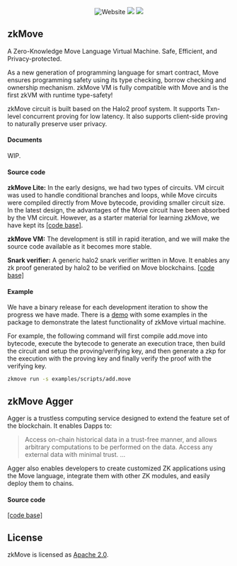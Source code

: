 <p align="center">
    <img alt="Website" src="https://img.shields.io/website?down_message=offline&label=zkmove.net&up_message=online&url=https%3A%2F%2Fzkmove.net">
    <a href="https://discord.gg/d6yMS2yycq"><img src="https://img.shields.io/discord/907903191788683304?logo=discord"/></a>
    <a href="https://twitter.com/zkmove"><img src="https://img.shields.io/twitter/follow/zkmove?style=social"/></a>
</p>

## zkMove

A Zero-Knowledge Move Language Virtual Machine. Safe, Efficient, and Privacy-protected.

As a new generation of programming language for smart contract, Move ensures programming safety using its type checking, borrow checking and ownership mechanism. zkMove VM is fully compatible with Move and is the first zkVM with runtime type-safety!

zkMove circuit is built based on the Halo2 proof system. It supports Txn-level concurrent proving for low latency. It also supports client-side proving to naturally preserve user privacy.

#### Documents

WIP.

#### Source code

**zkMove Lite:** In the early designs, we had two types of circuits. VM circuit was used to handle conditional branches and loops, while Move circuits were compiled directly from Move bytecode, providing smaller circuit size. In the latest design, the advantages of the Move circuit have been absorbed by the VM circuit. However, as a starter material for learning zkMove, we have kept its [[code base]](https://github.com/young-rocks/zkmove-lite).

**zkMove VM:** The development is still in rapid iteration, and we will make the source code available as it becomes more stable.

**Snark verifier:** A generic halo2 snark verifier written in Move. It enables any zk proof generated by halo2 to be verified on Move blockchains. [[code base]](https://github.com/young-rocks/halo2-verifier.move)

#### Example

We have a binary release for each development iteration to show the progress we have made. There is a [demo](./demo/README.md) with some examples in the package to demonstrate the latest functionality of zkMove virtual machine.

For example, the following command will first compile add.move into bytecode, execute the bytecode to generate an execution trace, then build the circuit and setup the proving/verifying key, and then generate a zkp for the execution with the proving key and finally verify the proof with the verifying key.

```bash
zkmove run -s examples/scripts/add.move
```


## zkMove Agger

Agger is a trustless computing service designed to extend the feature set of the blockchain. It enables Dapps to:

> Access on-chain historical data in a trust-free manner, and allows arbitrary computations to be performed on the data.
> Access any external data with minimal trust.
> ...

Agger also enables developers to create customized ZK applications using the Move language, integrate them with other ZK modules, and easily deploy them to chains.




#### Source code
[[code base]](https://github.com/young-rocks/agger)



## License

zkMove is licensed as [Apache 2.0](./LICENSE).

